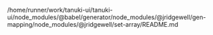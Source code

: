 /home/runner/work/tanuki-ui/tanuki-ui/node_modules/@babel/generator/node_modules/@jridgewell/gen-mapping/node_modules/@jridgewell/set-array/README.md